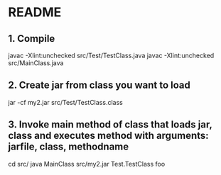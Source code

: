 

# README #

## 1. Compile
javac  -Xlint:unchecked src/Test/TestClass.java
javac  -Xlint:unchecked src/MainClass.java

## 2. Create jar from class you want to load
jar -cf my2.jar src/Test/TestClass.class

## 3. Invoke main method of class that loads jar, class and executes method with arguments: jarfile, class, methodname
cd src/
java MainClass src/my2.jar Test.TestClass foo
